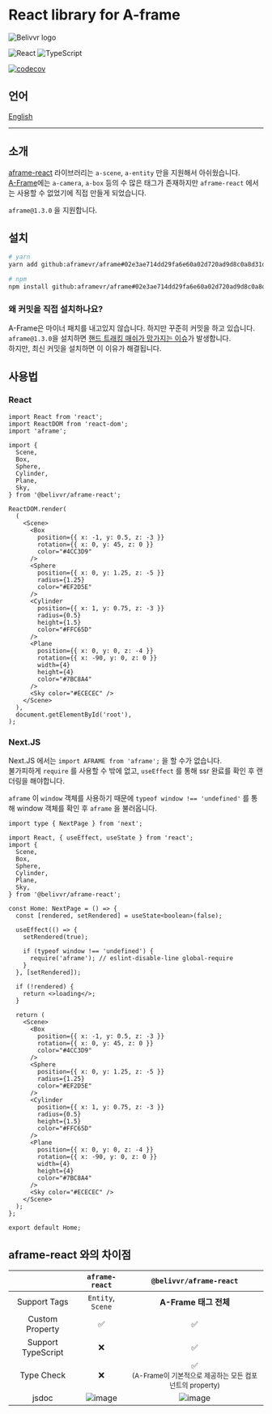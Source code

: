 # React library for A-frame

![Belivvr logo](https://avatars.githubusercontent.com/u/40684200?s=200&v=4)

![React](https://img.shields.io/badge/React-20232A?style=for-the-badge&logo=react&logoColor=61DAFB)
![TypeScript](https://img.shields.io/badge/TypeScript-007ACC?style=for-the-badge&logo=typescript&logoColor=white)

[![codecov](https://codecov.io/gh/belivvr/aframe-react/branch/main/graph/badge.svg?token=LVGE4ZUV2Z)](https://codecov.io/gh/belivvr/aframe-react)

## 언어

[English](./en.md)

---

## 소개

[aframe-react](https://github.com/supermedium/aframe-react) 라이브러리는 `a-scene`, `a-entity` 만을 지원해서 아쉬웠습니다.  
[A-Frame](https://aframe.io/)에는 `a-camera`, `a-box` 등의 수 많은 태그가 존재하지만 `aframe-react` 에서는 사용할 수 없었기에 직접 만들게 되었습니다.  

`aframe@1.3.0` 을 지원합니다.

## 설치

```sh
# yarn
yarn add github:aframevr/aframe#02e3ae714dd29fa6e60a02d720ad9d8c0a8d31d8 @belivvr/aframe-react

# npm
npm install github:aframevr/aframe#02e3ae714dd29fa6e60a02d720ad9d8c0a8d31d8 @belivvr/aframe-react
```

### 왜 커밋을 직접 설치하나요?

A-Frame은 마이너 패치를 내고있지 않습니다. 하지만 꾸준히 커밋을 하고 있습니다.  
`aframe@1.3.0`을 설치하면 [핸드 트래킹 매쉬가 망가지는 이슈](https://github.com/belivvr/aframe-react/issues/75)가 발생합니다.  
하지만, 최신 커밋을 설치하면 이 이유가 해결됩니다.

## 사용법

### React

```tsx
import React from 'react';
import ReactDOM from 'react-dom';
import 'aframe';

import {
  Scene,
  Box,
  Sphere,
  Cylinder,
  Plane,
  Sky,
} from '@belivvr/aframe-react';

ReactDOM.render(
  (
    <Scene>
      <Box
        position={{ x: -1, y: 0.5, z: -3 }}
        rotation={{ x: 0, y: 45, z: 0 }}
        color="#4CC3D9"
      />
      <Sphere
        position={{ x: 0, y: 1.25, z: -5 }}
        radius={1.25}
        color="#EF2D5E"
      />
      <Cylinder
        position={{ x: 1, y: 0.75, z: -3 }}
        radius={0.5}
        height={1.5}
        color="#FFC65D"
      />
      <Plane
        position={{ x: 0, y: 0, z: -4 }}
        rotation={{ x: -90, y: 0, z: 0 }}
        width={4}
        height={4}
        color="#7BC8A4"
      />
      <Sky color="#ECECEC" />
    </Scene>
  ),
  document.getElementById('root'),
);
```

### Next.JS

Next.JS 에서는 `import AFRAME from 'aframe';` 을 할 수가 없습니다.  
불가피하게 `require` 를 사용할 수 밖에 없고, `useEffect` 를 통해 ssr 완료를 확인 후 랜더링을 해야합니다.  

`aframe` 이 `window` 객체를 사용하기 때문에 `typeof window !== 'undefined'` 를 통해 window 객체를 확인 후 `aframe` 을 불러옵니다.

```tsx
import type { NextPage } from 'next';

import React, { useEffect, useState } from 'react';
import {
  Scene,
  Box,
  Sphere,
  Cylinder,
  Plane,
  Sky,
} from '@belivvr/aframe-react';

const Home: NextPage = () => {
  const [rendered, setRendered] = useState<boolean>(false);

  useEffect(() => {
    setRendered(true);

    if (typeof window !== 'undefined') {
      require('aframe'); // eslint-disable-line global-require
    }
  }, [setRendered]);

  if (!rendered) {
    return <>loading</>;
  }

  return (
    <Scene>
      <Box
        position={{ x: -1, y: 0.5, z: -3 }}
        rotation={{ x: 0, y: 45, z: 0 }}
        color="#4CC3D9"
      />
      <Sphere
        position={{ x: 0, y: 1.25, z: -5 }}
        radius={1.25}
        color="#EF2D5E"
      />
      <Cylinder
        position={{ x: 1, y: 0.75, z: -3 }}
        radius={0.5}
        height={1.5}
        color="#FFC65D"
      />
      <Plane
        position={{ x: 0, y: 0, z: -4 }}
        rotation={{ x: -90, y: 0, z: 0 }}
        width={4}
        height={4}
        color="#7BC8A4"
      />
      <Sky color="#ECECEC" />
    </Scene>
  );
};

export default Home;
```

## aframe-react 와의 차이점

||`aframe-react`|`@belivvr/aframe-react`|
|:-:|:-:|:-:|
|Support Tags|`Entity`, `Scene`|**A-Frame 태그 전체**|
|Custom Property|✅|✅|
|Support TypeScript|❌|✅|
|Type Check|❌|✅<br /><small>(A-Frame이 기본적으로 제공하는 모든 컴포넌트의 property)</small>|
|jsdoc|![image](https://user-images.githubusercontent.com/41536271/146878902-193b103c-7969-405d-9a42-7ca9822af3b3.png)|![image](https://user-images.githubusercontent.com/41536271/146879090-256a0b1c-69b5-46cf-ae2b-5b9650fb1c53.png)|
